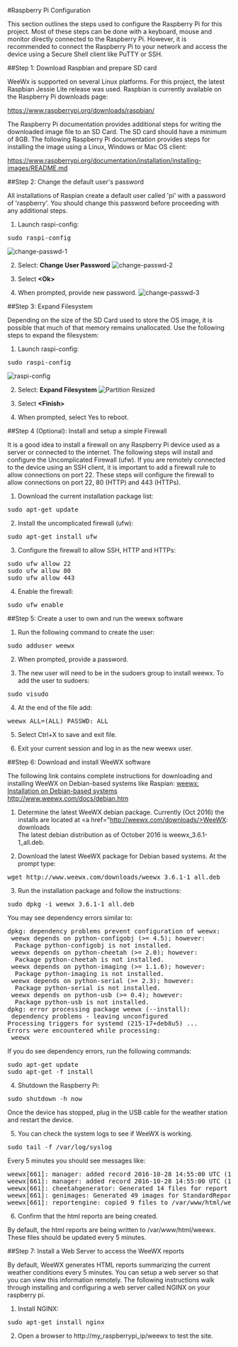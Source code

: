 #Raspberry Pi Configuration

This section outlines the steps used to configure the Raspberry Pi for this project.  Most of these steps can be done with a keyboard, mouse and monitor directly connected to the Raspberry Pi.  However, it is recommended to connect the Raspberry Pi to your network and access the device using a Secure Shell client like PuTTY or SSH.

##Step 1:  Download Raspbian and prepare SD card

WeeWx is supported on several Linux platforms.  For this project, the latest Raspbian Jessie Lite release was used.  Raspbian is currently available on the Raspberry Pi downloads page:

<a href="https://www.raspberrypi.org/downloads/raspbian/">https://www.raspberrypi.org/downloads/raspbian/</a>

The Raspberry Pi documentation provides additional steps for writing the downloaded image file to an SD Card.  The SD card should have a minimum of 8GB.  The following Raspberry Pi documentation provides steps for installing the image using a Linux, Windows or Mac OS client:

<a href="https://www.raspberrypi.org/documentation/installation/installing-images/README.md">https://www.raspberrypi.org/documentation/installation/installing-images/README.md</a>

##Step 2:  Change the default user's password

All installations of Raspian create a default user called 'pi' with a password of 'raspberry'.  You should change this password before proceeding with any additional steps.

1. Launch raspi-config:
<pre>
sudo raspi-config
</pre>
![change-passwd-1](./setup_img/change_passwd_1.png?raw=true)

2. Select: <b>Change User Password</b>
![change-passwd-2](./setup_img/change_passwd_2.png?raw=true)

3. Select <b>&lt;Ok&gt;</b>

4. When prompted, provide new password.
![change-passwd-3](./setup_img/change_passwd_3.png?raw=true)

##Step 3:  Expand Filesystem

Depending on the size of the SD Card used to store the OS image, it is possible that much of that memory remains unallocated.  Use the following steps to expand the filesystem:

1. Launch raspi-config:
<pre>
sudo raspi-config
</pre>
![raspi-config](./setup_img/raspi_config.png?raw=true)

2. Select: <b>Expand Filesystem</b>
![Partition Resized](./setup_img/partition_resized.png?raw=true)

3. Select <b>&lt;Finish&gt;</b>

4. When prompted, select Yes to reboot.

##Step 4 (Optional):  Install and setup a simple Firewall

It is a good idea to install a firewall on any Raspberry Pi device used as a server or connected to the internet.  The following steps will install and configure the Uncomplicated Firewall (ufw).  If you are remotely connected to the device using an SSH client, it is important to add a firewall rule to allow connections on port 22.  These steps will configure the firewall to allow connections on port 22, 80 (HTTP) and 443 (HTTPs).

1. Download the current installation package list:
<pre>
sudo apt-get update
</pre>

2. Install the uncomplicated firewall (ufw):
<pre>
sudo apt-get install ufw
</pre>

3. Configure the firewall to allow SSH, HTTP and HTTPs:
<pre>
sudo ufw allow 22
sudo ufw allow 80
sudo ufw allow 443
</pre>

4. Enable the firewall:
<pre>
sudo ufw enable
</pre>

##Step 5:  Create a user to own and run the weewx software

1. Run the following command to create the user:
<pre>
sudo adduser weewx
</pre>

2. When prompted, provide a password.

3. The new user will need to be in the sudoers group to install weewx.  To add the user to sudoers:
<pre>
sudo visudo
</pre>

4. At the end of the file add:
<pre>
weewx ALL=(ALL) PASSWD: ALL
</pre>

5.  Select Ctrl+X to save and exit file.

6.  Exit your current session and log in as the new weewx user.

##Step 6:  Download and install WeeWX software

The following link contains complete instructions for downloading and installing WeeWX on Debian-based systems like Raspian:
<a href="http://www.weewx.com/docs/debian.htm">weewx: Installation on Debian-based systems</a> <br />
http://www.weewx.com/docs/debian.htm

1.  Determine the latest WeeWX debian package.  Currently (Oct 2016) the installs are located at
<a href="http://weewx.com/downloads/>WeeWX: downloads</a> <br />
The latest debian distribution as of October 2016 is weewx_3.6.1-1_all.deb.

2.  Download the latest WeeWX package for Debian based systems.  At the prompt type:
<pre>
wget http://www.weewx.com/downloads/weewx_3.6.1-1_all.deb
</pre>

3.  Run the installation package and follow the instructions:
<pre>
sudo dpkg -i weewx_3.6.1-1_all.deb
</pre>
You may see dependency errors similar to:
<pre>
dpkg: dependency problems prevent configuration of weewx:
 weewx depends on python-configobj (>= 4.5); however:
  Package python-configobj is not installed.
 weewx depends on python-cheetah (>= 2.0); however:
  Package python-cheetah is not installed.
 weewx depends on python-imaging (>= 1.1.6); however:
  Package python-imaging is not installed.
 weewx depends on python-serial (>= 2.3); however:
  Package python-serial is not installed.
 weewx depends on python-usb (>= 0.4); however:
  Package python-usb is not installed.
dpkg: error processing package weewx (--install):
 dependency problems - leaving unconfigured
Processing triggers for systemd (215-17+deb8u5) ...
Errors were encountered while processing:
 weewx
</pre>
If you do see dependency errors, run the following commands:
<pre>
sudo apt-get update
sudo apt-get -f install
</pre>

4.  Shutdown the Raspberry Pi:
<pre>
sudo shutdown -h now
</pre>
Once the device has stopped, plug in the USB cable for the weather station and restart the device.

5.  You can check the system logs to see if WeeWX is working.  
<pre>
sudo tail -f /var/log/syslog
</pre>
Every 5 minutes you should see messages like:
<pre>
weewx[661]: manager: added record 2016-10-28 14:55:00 UTC (1477666500) to database 'weewx.sdb'
weewx[661]: manager: added record 2016-10-28 14:55:00 UTC (1477666500) to daily summary in 'weewx.sdb'
weewx[661]: cheetahgenerator: Generated 14 files for report StandardReport in 3.46 seconds
weewx[661]: genimages: Generated 49 images for StandardReport in 3.58 seconds
weewx[661]: reportengine: copied 9 files to /var/www/html/weewx
</pre>

6.  Confirm that the html reports are being created.

By default, the html reports are being written to /var/www/html/weewx.  These files should be updated every 5 minutes.

##Step 7:  Install a Web Server to access the WeeWX reports

By default, WeeWX generates HTML reports summarizing the current weather conditions every 5 minutes.  You can setup a web server so that you can view this information remotely.  The following instructions walk through installing and configuring a web server called NGINX on your raspberry pi.

1.  Install NGINX:
<pre>
sudo apt-get install nginx
</pre>

2.  Open a browser to http://my_raspberrypi_ip/weewx to test the site.
